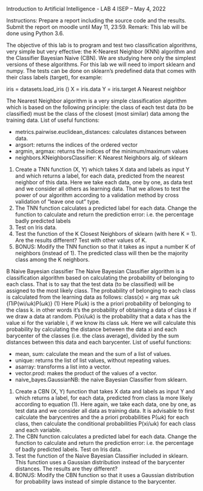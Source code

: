 Introduction to Artificial Intelligence - LAB 4
ISEP – May 4, 2022

Instructions: Prepare a report including the source code and the
results. Submit the report on moodle until May 11, 23:59.
Remark: This lab will be done using Python 3.6.

The objective of this lab is to program and test two classification algorithms,
very simple but very effective: the K-Nearest Neighbor (KNN) algorithm and the
Classifier Bayesian Naive (CBN). We are studying here only the simplest versions
of these algorithms. For this lab we will need to import sklearn and numpy. The
tests can be done on sklearn’s predefined data that comes with their class labels
(target), for example:

iris = datasets.load_iris ()
X = iris.data
Y = iris.target
A Nearest neighbor

The Nearest Neighbor algorithm is a very simple classification algorithm which is
based on the following principle: the class of each test data (to be classified) must
be the class of the closest (most similar) data among the training data. List of
useful functions:
- metrics.pairwise.euclidean_distances: calculates distances between data.
- argsort: returns the indices of the ordered vector
- argmin, argmax: returns the indices of the minimum/maximum values
- neighbors.KNeighborsClassifier: K Nearest Neighbors alg. of sklearn
1. Create a TNN function (X, Y) which takes X data and labels as input Y and
which returns a label, for each data, predicted from the nearest neighbor of
this data. Here we take each data, one by one, as data test and we consider
all others as learning data. That we allows to test the power of our algorithm
according to a validation method by cross validation of “leave one out” type.
2. The TNN function calculates a predicted label for each data. Change the
function to calculate and return the prediction error: i.e. the percentage
badly predicted labels
3. Test on Iris data.
4. Test the function of the K Closest Neighbors of sklearn (with here K = 1).
Are the results different? Test with other values of K.
5. BONUS: Modify the TNN function so that it takes as input a number K of
neighbors (instead of 1). The predicted class will then be the majority class
among the K neighbors.

B Naive Bayesian classifier
The Naive Bayesian Classifier algorithm is a classification algorithm based on
calculating the probability of belonging to each class. That is to say that the test
data (to be classified) will be assigned to the most likely class. The probability of
belonging to each class is calculated from the learning data as follows:
class(x) = arg max
ωk
{ΠiP(wi/ωk)P(ωk)} (1)
Here P(ωk) is the a priori probability of belonging to the class k. in other words
it’s the probability of obtaining a data of class k if we draw a data at random.
P(xi/ωk) is the probability that a data x has the value xi
for the variable i, if
we know its class ωk. Here we will calculate this probability by calculating the
distance between the data xi and each barycenter of the classes (i.e. the class
average), divided by the sum distances between this data and each barycenter.
List of useful functions:
- mean, sum: calculate the mean and the sum of a list of values.
- unique: returns the list of list values, without repeating values.
- asarray: transforms a list into a vector.
- vector.prod: makes the product of the values of a vector.
- naive_bayes.GaussianNB: the naive Bayesian Classifier from sklearn.
1. Create a CBN (X, Y) function that takes X data and labels as input Y
and which returns a label, for each data, predicted from class la more likely
according to equation (1). Here again, we take each data, one by one, as
test data and we consider all data as training data. It is advisable to first
calculate the barycentres and the a priori probabilities P(ωk) for each class,
then calculate the conditional probabilities P(xi/ωk) for each class and each
variable.
2. The CBN function calculates a predicted label for each data. Change the
function to calculate and return the prediction error: i.e. the percentage of
badly predicted labels. Test on Iris data.
3. Test the function of the Naive Bayesian Classifier included in sklearn. This
function uses a Gaussian distribution instead of the barycenter distances.
The results are they different?
4. BONUS: Modify the CBN function so that it uses a Gaussian distribution
for probability laws instead of simple distance to the barycenter.
